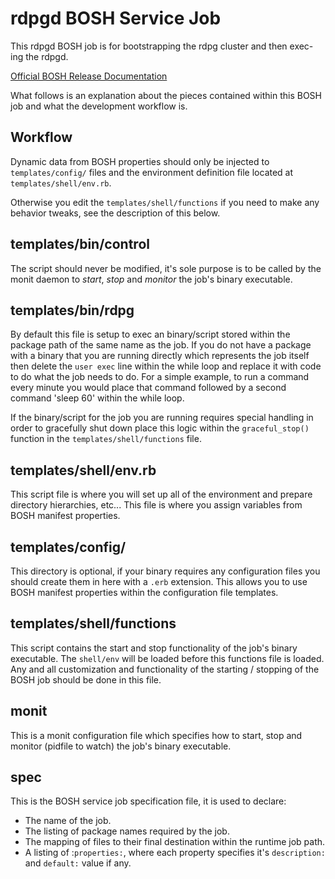 # rdpgd BOSH Service Job

This rdpgd BOSH job is for bootstrapping the rdpg cluster and then exec-ing
the rdpgd.

[Official BOSH Release Documentation](http://bosh.io/docs/create-release.html)

What follows is an explanation about the pieces contained within this BOSH job
and what the development workflow is.

## Workflow

Dynamic data from BOSH properties should only be injected to `templates/config/`
files and the environment definition file located at `templates/shell/env.rb`.

Otherwise you edit the `templates/shell/functions` if you need to make any behavior
tweaks, see the description of this below.

## templates/bin/control

The script should never be modified, it's sole purpose
is to be called by the monit daemon to *start*, *stop* and *monitor* the job's
binary executable.

## templates/bin/rdpg

By default this file is setup to exec an binary/script stored within the package
path of the same name as the job. If you do not have a package with a binary
that you are running directly which represents the job itself then delete the
`user exec` line within the while loop and replace it with code to do what the
job needs to do. For a simple example, to run a command every minute you would
place that command followed by a second command 'sleep 60' within the while loop.

If the binary/script for the job you are running requires special handling
in order to gracefully shut down place this logic within the `graceful_stop()`
function in the `templates/shell/functions` file.

## templates/shell/env.rb

This script file is where you will set up all of the environment and prepare
directory hierarchies, etc... This file is where you assign variables from
BOSH manifest properties.

## templates/config/

This directory is optional, if your binary requires any configuration files you
should create them in here with a `.erb` extension. This allows you to use
BOSH manifest properties within the configuration file templates.

## templates/shell/functions

This script contains the start and stop functionality of the job's binary
executable. The `shell/env` will be loaded before this functions file is
loaded. Any and all customization and functionality of the starting / stopping
of the BOSH job should be done in this file.

## monit

This is a monit configuration file which specifies how to start, stop and monitor
(pidfile to watch) the job's binary executable.

## spec

This is the BOSH service job specification file, it is used to declare:

* The name of the job.
* The listing of package names required by the job.
* The mapping of files to their final destination within the runtime job path.
* A listing of :`properties:`, where each property specifies it's
  `description:` and `default:` value if any.


